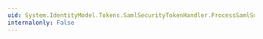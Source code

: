 ```yaml
---
uid: System.IdentityModel.Tokens.SamlSecurityTokenHandler.ProcessSamlSubject(System.IdentityModel.Tokens.SamlSubject,System.Security.Claims.ClaimsIdentity,System.String)
internalonly: False
---
```

